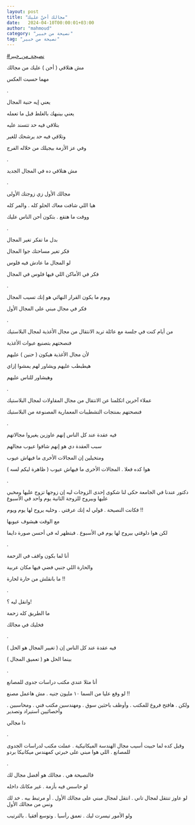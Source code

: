 ```yaml
---
layout: post
title: "مجالك أحنّ عليك"
date:   2024-04-10T00:00:01+03:00
author: "mahmoud"
category: "نصيحة من خبير"
tag: "نصيحة من خبير"
---
```



[<u>\#نصيحة\_من\_خبير</u>](https://www.facebook.com/hashtag/%D9%86%D8%B5%D9%8A%D8%AD%D8%A9_%D9%85%D9%86_%D8%AE%D8%A8%D9%8A%D8%B1?__eep__=6&__cft__%5b0%5d=AZX_Zrwxwpcmk8GR6RzuaR1XDbs67GLlpcG5q41B_P9W_APNRTM8WKgTApr9Dp9eKZajfYUd4olf9xqseA6kIh5GBJ2I5bhKFh77W-fF9hq02T4R5HqPAfbZua-r_8R-3uo1AR8dWFWBE-Lr0Ks1gAGW7Gmvz2MFyGMdHndHFYACHA&__tn__=*NK-R)

مش هتلاقي ( أحن ) عليك من مجالك

مهما حسيت العكس

.

يعني إيه حنية المجال

يعني بينبهك بالغلط قبل ما تعمله

بتلاقي فيه حد تتسند عليه

وتلاقي فيه حد يرشحك للغير

وفي عز الأزمة بيجيلك من خلاله الفرج

.

مش هتلاقي ده في المجال الجديد

.

مجالك الأول زي زوجتك الأولى

هيا اللي شافت معاك الحلو كله . والمر كله

ووقت ما هتقع . بتكون أحن الناس عليك

.

بدل ما تفكر تغير المجال

فكر تغير مساحتك جوا المجال

لو المجال ما عادش فيه فلوس

فكر في الأماكن اللي فيها فلوس في المجال

.

ويوم ما يكون القرار النهائي هو إنك تسيب المجال

فكر في مجال مبني على المجال الأول

.

من أيام كنت في جلسة مع عائلة تريد الانتقال من مجال
الأغذية لمجال البلاستيك

فنصحتهم بتصنيع عبوات الأغذية

لأن مجال الأغذية هيكون ( حنين ) عليهم

هيطبطب عليهم ويشاور لهم يمشوا إزاي

وهيشاور للناس عليهم

.

عملاء آخرين اتكلمنا عن الانتقال من مجال المقاولات لمجال
البلاستيك

فنصحتهم بمنتجات التشطيبات المعمارية المصنوعة من
البلاستيك

.

فيه عقدة عند كل الناس إنهم عاوزين يغيروا مجالاتهم

سبب العقدة دي هو إنهم شافوا عيوب مجالهم

ومتخيلين إن المجالات الأخرى ما فيهاش عيوب

هوا كده فعلا . المجالات الأخرى ما فيهاش عيوب ( ظاهرة
ليكم لسه )

.

دكتور عندنا في الجامعة حكى لنا شكوى إحدى الزوجات ليه إن
زوجها تزوج عليها ومخبي عليها وبيروح للزوجة التانية يوم واحد في
الأسبوع

فكانت النصيحة . قولي له إنك عرفتي . وخليه يروح لها يوم
ويوم !!

مع الوقت هيشوف عيوبها

لكن هوا دلوقتي بيروح لها يوم في الأسبوع . فبتظهر له في
أحسن صورة دايما

.

أنا لما بكون واقف في الزحمة

والحارة اللي جنبي فضي فيها مكان عربية

ما بانقلش من حارة لحارة !!

.

وانقل ليه ؟!

ما الطريق كله زحمة

فخليك في مجالك

.

فيه عقدة عند كل الناس إن ( تغيير المجال هو الحل )

بينما الحل هو ( تعميق المجال )

.

أنا مثلا عندي مكتب دراسات جدوى للمصانع

لو وقع عليا من السما ١٠ مليون جنيه . مش هاعمل
مصنع !!

ولكن . هافتح فروع للمكتب . وأوظف باحثين سوق . ومهندسين
مكتب فني . ومحاسبين . وأخصائيين استيراد وتصدير

دا مجالي

.

وقبل كده لما حبيت أسيب مجال الهندسة الميكانيكية . عملت
مكتب لدراسات الجدوى للمصانع . اللي هوا مبني على خبرتي كمهندس ميكانيكا
بردو

.

فالنصيحة هي . مجالك هو أفضل مجال لك

لو حاسس فيه بأزمة . غير مكانك داخله

لو عاوز تنتقل لمجال تاني . انتقل لمجال مبني على مجالك
الأول . أو مرتبط بيه . خد لك ونس من مجالك الأول

ولو الأمور تيسرت ليك . تعمق رأسيا . وتوسع أفقيا .
بالترتيب
